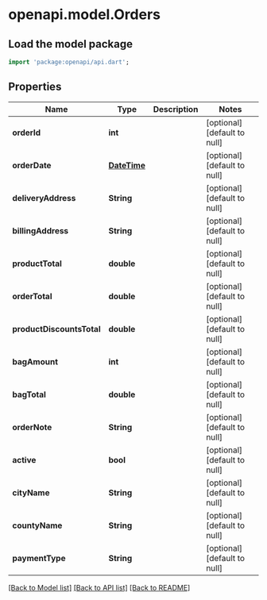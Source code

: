 # openapi.model.Orders

## Load the model package
```dart
import 'package:openapi/api.dart';
```

## Properties
Name | Type | Description | Notes
------------ | ------------- | ------------- | -------------
**orderId** | **int** |  | [optional] [default to null]
**orderDate** | [**DateTime**](DateTime.md) |  | [optional] [default to null]
**deliveryAddress** | **String** |  | [optional] [default to null]
**billingAddress** | **String** |  | [optional] [default to null]
**productTotal** | **double** |  | [optional] [default to null]
**orderTotal** | **double** |  | [optional] [default to null]
**productDiscountsTotal** | **double** |  | [optional] [default to null]
**bagAmount** | **int** |  | [optional] [default to null]
**bagTotal** | **double** |  | [optional] [default to null]
**orderNote** | **String** |  | [optional] [default to null]
**active** | **bool** |  | [optional] [default to null]
**cityName** | **String** |  | [optional] [default to null]
**countyName** | **String** |  | [optional] [default to null]
**paymentType** | **String** |  | [optional] [default to null]

[[Back to Model list]](../README.md#documentation-for-models) [[Back to API list]](../README.md#documentation-for-api-endpoints) [[Back to README]](../README.md)


